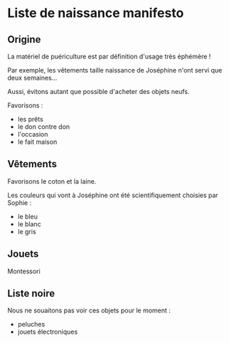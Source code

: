 # Liste de naissance manifesto

## Origine

La matériel de puériculture est par définition d'usage très éphémère ! 

Par exemple, les vêtements taille naissance de Joséphine n'ont servi que deux semaines...

Aussi, évitons autant que possible d'acheter des objets neufs.

Favorisons :
  * les prêts
  * le don contre don
  * l'occasion
  * le fait maison
  
## Vêtements

Favorisons le coton et la laine.

Les couleurs qui vont à Joséphine ont été scientifiquement choisies par Sophie :
  * le bleu
  * le blanc
  * le gris

## Jouets

Montessori

## Liste noire

Nous ne souaitons pas voir ces objets pour le moment :
  * peluches
  * jouets électroniques
